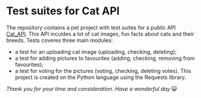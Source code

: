 # Test suites for Cat API
The repository contains a pet project with test suites for a public API [Cat_API](https://developers.thecatapi.com/view-account/ylX4blBYT9FaoVd6OhvR?report=bOoHBz-8t). This API inculdes a lot of cat images, fun facts about cats and their breeds.
Tests coveres three main modules:
-	a test for an uploading cat image (uploading, checking, deleting);
-	a test for adding pictures to favourites (adding, checking, removing from favourites);
- a test for voting for the pictures (voting, checking, deleting votes).
This project is created on the Python language using the Requests library.

*Thank you for your time and consideration. Have a wonderful day*  :smiley_cat:

